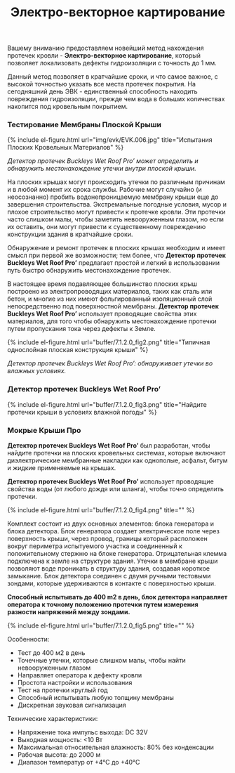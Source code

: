 ﻿---
title: Электро-векторное картирование
cat: 7
main: false
submenu: false
layout: buffer
---


Вашему вниманию предоставляем новейший метод нахождения протечек кровли - **Электро-векторное картирование**, который позволяет локализовать дефекты гидроизоляции с точность до 1 мм.

Данный метод позволяет в кратчайшие сроки, и что самое важное, с высокой точностью указать все места протечек покрытия. На сегодняшний день ЭВК - единственный способность находить повреждения гидроизоляции, прежде чем вода в больших количествах накопится под кровельным покрытием.

### Тестирование Мембраны Плоской Крыши
{% include el-figure.html url="img/evk/EVK.006.jpg" title="Испытания Плоских Кровельных Материалов" %}

*Детектор протечек Buckleys Wet Roof Pro’ может определить и обнаружить местонахождение утечки внутри плоской крыши.*

На плоских крышах могут происходить утечки по различным причинам и в любой момент их срока службы. Рабочие могут случайно (и неосознанно) пробить водонепроницаемую мембрану крыши еще до завершения строительства. Экстремальные погодные условия, мусор и плохое строительство могут привести к протечке кровли. Эти протечки часто слишком малы, чтобы заметить невооруженным глазом, но если их оставить, они могут привести к существенному повреждению конструкции здания в кратчайшие сроки.

Обнаружение и ремонт протечек в плоских крышах необходим и имеет смысл при первой же возможности; тем более, что **Детектор протечек Buckleys Wet Roof Pro’** предлагает простой и легкий в использовании путь быстро обнаружить местонахождение протечек.

В настоящее время подавляющее большинство плоских крыш построено из электропроводящих материалов, таких как сталь или бетон, и многие из них имеют фольгированный изоляционный слой непосредственно под поверхностной мембраны. **Детектор протечек Buckleys Wet Roof Pro’** использует проводящие свойства этих материалов, для того чтобы обнаружить местонахождение протечки путем пропускания тока через дефекты к Земле.

{% include el-figure.html url="buffer/7.1.2.0_fig2.png" title="Типичная однослойная плоская конструкция крыши" %}

*Детектор протечек Buckleys Wet Roof Pro’: обнаруживает утечки во влажных условиях.*

### Детектор протечек Buckleys Wet Roof Pro’

{% include el-figure.html url="buffer/7.1.2.0_fig3.png" title="Найдите протечки крыши в условиях влажной погоды" %}

### Мокрые Крыши Про
**Детектор протечек Buckleys Wet Roof Pro’** был разработан, чтобы найдите протечки на плоских кровельных системах, которые включают диэлектрические мембранные накладки как однополые, асфальт, битум и жидкие применяемые на крышах.

**Детектор протечек Buckleys Wet Roof Pro’** использует проводящие свойства воды (от любого дождя или шланга), чтобы точно определить протечки.

{% include el-figure.html url="buffer/7.1.2.0_fig4.png" title="" %}

Комплект состоит из двух основных элементов: блока генератора и блока детектора. Блок генератора создает электрическое поле через поверхность крыши, через провод, границы который расположен вокруг периметра испытуемого участка и соединенный к положительному стержню на блоке генератора. Отрицательная клемма подключена к земле на структуре здания.
Утечки в мембране крыши позволяют воде проникать в структуру здания, создавая короткое замыкание. Блок детектора соединен с двумя ручными тестовыми зондами, которые удерживаются в контакте с поверхностью крыши.

**Способный испытывать до 400 m2 в день, блок детектора направляет оператора к точному положению протечки путем измерения разности напряжений между зондами.**

{% include el-figure.html url="buffer/7.1.2.0_fig5.png" title="" %}

Особенности:
* Тест до 400 м2 в день
* Точечные утечки, которые слишком малы, чтобы найти невооруженным глазом
* Направляет оператора к дефекту кровли
* Простота настройки и использования
* Тест на протечки круглый год
* Способный испытывать любую толщину мембраны
* Дискретная звуковая сигнализация

Технические характеристики:
* Напряжение тока импульс выхода: DC 32V
* Выходная мощность: <10 Вт
* Максимальная относительная влажность: 80% без конденсации
* Рабочая высота: до 2000 м
* Диапазон температур от +4°C до +40°C



